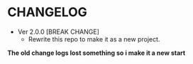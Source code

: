 # CHANGELOG

* Ver 2.0.0 [BREAK CHANGE]
  * Rewrite this repo to make it as a new project.

**The old change logs lost something so i make it a new start**
